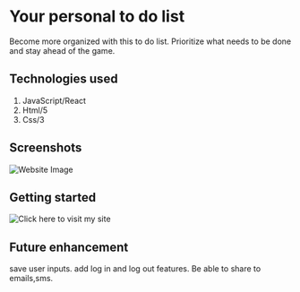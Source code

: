 # Your personal to do list
Become more organized with this to do list. Prioritize what needs to be done and stay ahead of the game.



## Technologies used
1. JavaScript/React
2. Html/5
3. Css/3

## Screenshots
 ![Website Image](https://i.imgur.com/d3x96XM.png)


## Getting started
![Click here to visit my site](https://makeyourlistnow.netlify.app/)


## Future enhancement

save user inputs. add log in and log out features. Be able to share to emails,sms.